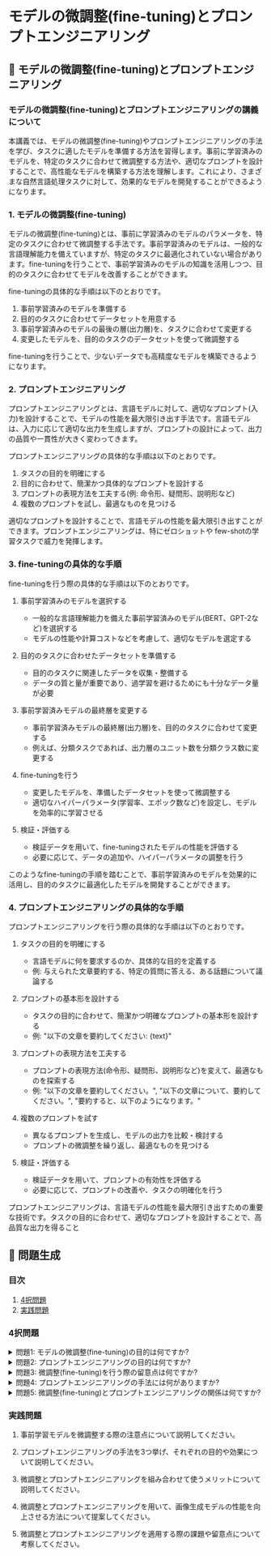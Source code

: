# モデルの微調整(fine-tuning)とプロンプトエンジニアリング

## 📝 モデルの微調整(fine-tuning)とプロンプトエンジニアリング

<a id="introduction"></a>
### モデルの微調整(fine-tuning)とプロンプトエンジニアリングの講義について

本講義では、モデルの微調整(fine-tuning)やプロンプトエンジニアリングの手法を学び、タスクに適したモデルを準備する方法を習得します。事前に学習済みのモデルを、特定のタスクに合わせて微調整する方法や、適切なプロンプトを設計することで、高性能なモデルを構築する方法を理解します。これにより、さまざまな自然言語処理タスクに対して、効果的なモデルを開発することができるようになります。

<a id="fine-tuning"></a>
### 1. モデルの微調整(fine-tuning)

モデルの微調整(fine-tuning)とは、事前に学習済みのモデルのパラメータを、特定のタスクに合わせて微調整する手法です。事前学習済みのモデルは、一般的な言語理解能力を備えていますが、特定のタスクに最適化されていない場合があります。fine-tuningを行うことで、事前学習済みのモデルの知識を活用しつつ、目的のタスクに合わせてモデルを改善することができます。

fine-tuningの具体的な手順は以下のとおりです。
1. 事前学習済みのモデルを準備する
2. 目的のタスクに合わせてデータセットを用意する
3. 事前学習済みのモデルの最後の層(出力層)を、タスクに合わせて変更する
4. 変更したモデルを、目的のタスクのデータセットを使って微調整する

fine-tuningを行うことで、少ないデータでも高精度なモデルを構築できるようになります。

<a id="prompt-engineering"></a>
### 2. プロンプトエンジニアリング

プロンプトエンジニアリングとは、言語モデルに対して、適切なプロンプト(入力)を設計することで、モデルの性能を最大限引き出す手法です。言語モデルは、入力に応じて適切な出力を生成しますが、プロンプトの設計によって、出力の品質や一貫性が大きく変わってきます。

プロンプトエンジニアリングの具体的な手順は以下のとおりです。
1. タスクの目的を明確にする
2. 目的に合わせて、簡潔かつ具体的なプロンプトを設計する
3. プロンプトの表現方法を工夫する(例: 命令形、疑問形、説明形など)
4. 複数のプロンプトを試し、最適なものを見つける

適切なプロンプトを設計することで、言語モデルの性能を最大限引き出すことができます。プロンプトエンジニアリングは、特にゼロショットや few-shotの学習タスクで威力を発揮します。

<a id="topic1"></a>
### 3. fine-tuningの具体的な手順

fine-tuningを行う際の具体的な手順は以下のとおりです。

1. 事前学習済みのモデルを選択する
   - 一般的な言語理解能力を備えた事前学習済みのモデル(BERT、GPT-2など)を選択する
   - モデルの性能や計算コストなどを考慮して、適切なモデルを選定する

2. 目的のタスクに合わせたデータセットを準備する
   - 目的のタスクに関連したデータを収集・整備する
   - データの質と量が重要であり、過学習を避けるためにも十分なデータ量が必要

3. 事前学習済みモデルの最終層を変更する
   - 事前学習済みモデルの最終層(出力層)を、目的のタスクに合わせて変更する
   - 例えば、分類タスクであれば、出力層のユニット数を分類クラス数に変更する

4. fine-tuningを行う
   - 変更したモデルを、準備したデータセットを使って微調整する
   - 適切なハイパーパラメータ(学習率、エポック数など)を設定し、モデルを効率的に学習させる

5. 検証・評価する
   - 検証データを用いて、fine-tuningされたモデルの性能を評価する
   - 必要に応じて、データの追加や、ハイパーパラメータの調整を行う

このようなfine-tuningの手順を踏むことで、事前学習済みのモデルを効果的に活用し、目的のタスクに最適化したモデルを開発することができます。

<a id="topic2"></a>
### 4. プロンプトエンジニアリングの具体的な手順

プロンプトエンジニアリングを行う際の具体的な手順は以下のとおりです。

1. タスクの目的を明確にする
   - 言語モデルに何を要求するのか、具体的な目的を定義する
   - 例: 与えられた文章要約する、特定の質問に答える、ある話題について議論する 

2. プロンプトの基本形を設計する
   - タスクの目的に合わせて、簡潔かつ明確なプロンプトの基本形を設計する
   - 例: "以下の文章を要約してください: {text}"

3. プロンプトの表現方法を工夫する
   - プロンプトの表現方法(命令形、疑問形、説明形など)を変えて、最適なものを探索する
   - 例: "以下の文章を要約してください。", "以下の文章について、要約してください。", "要約すると、以下のようになります。"

4. 複数のプロンプトを試す
   - 異なるプロンプトを生成し、モデルの出力を比較・検討する
   - プロンプトの微調整を繰り返し、最適なものを見つける

5. 検証・評価する
   - 検証データを用いて、プロンプトの有効性を評価する
   - 必要に応じて、プロンプトの改善や、タスクの明確化を行う

プロンプトエンジニアリングは、言語モデルの性能を最大限引き出すための重要な技術です。タスクの目的に合わせて、適切なプロンプトを設計することで、高品質な出力を得ること

## 📝 問題生成

<a id="table-of-contents"></a>
### 目次
1. [4択問題](#multiple-choice-questions)
2. [実践問題](#practical-questions)

<a id="multiple-choice-questions"></a>
### 4択問題

<details>
<summary>問題1: モデルの微調整(fine-tuning)の目的は何ですか?</summary>

- a. 新しいタスクに対応するためにモデルの性能を向上させること
- b. 学習済みモデルのパラメータを初期化すること
- c. 大規模な学習データを用いてモデルを最初から学習すること
- d. モデルのサイズを小さくすること

<details>
<summary>回答と解説</summary>

回答: a. 新しいタスクに対応するためにモデルの性能を向上させること

解説:
モデルの微調整(fine-tuning)の目的は、事前学習済みのモデルのパラメータを最適化することで、新しいタスクに対するモデルの性能を向上させることです。これにより、少ない学習データでも高精度なモデルを構築できます。
</details>
</details>

<details>
<summary>問題2: プロンプトエンジニアリングの目的は何ですか?</summary>

- a. 大規模な学習データを効率的に収集すること
- b. 学習済みモデルのパラメータを最適化すること
- c. モデルの入力となるプロンプトを設計し、モデルの出力を制御すること
- d. モデルのサイズを小さくすること

<details>
<summary>回答と解説</summary>

回答: c. モデルの入力となるプロンプトを設計し、モデルの出力を制御すること

解説:
プロンプトエンジニアリングの目的は、モデルの入力となるプロンプトを適切に設計することで、モデルの出力を制御し、所望の結果を得ることです。適切なプロンプト設計により、モデルの性能を最大限に引き出すことができます。
</details>
</details>

<details>
<summary>問題3: 微調整(fine-tuning)を行う際の留意点は何ですか?</summary>

- a. 学習データを大量に用意すること
- b. 事前学習モデルの性能が高いこと
- c. 学習率を高くすること
- d. 学習回数を多くすること

<details>
<summary>回答と解説</summary>

回答: b. 事前学習モデルの性能が高いこと

解説:
微調整(fine-tuning)を行う際の留意点の1つは、事前学習モデルの性能が高いことです。事前学習モデルの性能が高いほど、少ない学習データで高精度なモデルを構築できます。一方で、学習データが少ない場合や事前学習モデルの性能が低い場合は、過学習に注意が必要です。
</details>
</details>

<details>
<summary>問題4: プロンプトエンジニアリングの手法には何がありますか?</summary>

- a. 学習データの拡張
- b. モデルの微調整
- c. 入力プロンプトの設計
- d. a, b, c全て

<details>
<summary>回答と解説</summary>

回答: d. a, b, c全て

解説:
プロンプトエンジニアリングの手法には、学習データの拡張、モデルの微調整、そして入力プロンプトの設計が含まれます。これらの手法を組み合わせることで、所望の出力を得るためのプロンプトを設計することができます。
</details>
</details>

<details>
<summary>問題5: 微調整(fine-tuning)とプロンプトエンジニアリングの関係は何ですか?</summary>

- a. 互いに独立した手法である
- b. 微調整はプロンプトエンジニアリングの一部である
- c. プロンプトエンジニアリングは微調整の一部である
- d. 両者は密接に関連しており、組み合わせて使う

<details>
<summary>回答と解説</summary>

回答: d. 両者は密接に関連しており、組み合わせて使う

解説:
微調整(fine-tuning)とプロンプトエンジニアリングは密接に関連しています。微調整によってモデルの性能を高めた上で、プロンプトエンジニアリングを行うことで、より効果的にモデルの出力を制御できます。両者を組み合わせて使うことで、タスクに最適化されたモデルを構築できます。
</details>
</details>

<a id="practical-questions"></a>
### 実践問題

1. 事前学習モデルを微調整する際の注意点について説明してください。

2. プロンプトエンジニアリングの手法を3つ挙げ、それぞれの目的や効果について説明してください。

3. 微調整とプロンプトエンジニアリングを組み合わせて使うメリットについて説明してください。

4. 微調整とプロンプトエンジニアリングを用いて、画像生成モデルの性能を向上させる方法について提案してください。

5. 微調整とプロンプトエンジニアリングを適用する際の課題や留意点について考察してください。